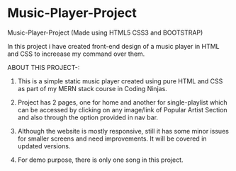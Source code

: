 # Music-Player-Project

Music-Player-Project (Made using HTML5 CSS3 and BOOTSTRAP)

<!-- You can see the website live at:  -->

In this project i have created front-end design of a music player in HTML and CSS to increease my command over them.

ABOUT THIS PROJECT-:

1. This is a simple static music player created using pure HTML and CSS as part of my MERN stack course in Coding Ninjas.

2. Project has 2 pages, one for home and another for single-playlist which can be accessed by clicking on any image/link of Popular Artist Section and also through the option provided in nav bar.

3. Although the website is mostly responsive, still it has some minor issues for smaller screens and need improvements. It will be covered in updated versions.

4. For demo purpose, there is only one song in this project.
